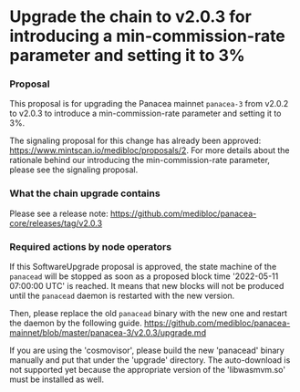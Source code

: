 # Upgrade the chain to v2.0.3 for introducing a min-commission-rate parameter and setting it to 3%


### Proposal

This proposal is for upgrading the Panacea mainnet `panacea-3` from v2.0.2 to v2.0.3 to introduce a min-commission-rate parameter and setting it to 3%.

The signaling proposal for this change has already been approved: https://www.mintscan.io/medibloc/proposals/2.
For more details about the rationale behind our introducing the min-commission-rate parameter, please see the signaling proposal.


### What the chain upgrade contains

Please see a release note: https://github.com/medibloc/panacea-core/releases/tag/v2.0.3


### Required actions by node operators

If this SoftwareUpgrade proposal is approved, the state machine of the `panacead` will be stopped as soon as a proposed block time '2022-05-11 07:00:00 UTC' is reached.
It means that new blocks will not be produced until the `panacead` daemon is restarted with the new version.

Then, please replace the old `panacead` binary with the new one and restart the daemon by the following guide.
https://github.com/medibloc/panacea-mainnet/blob/master/panacea-3/v2.0.3/upgrade.md

If you are using the 'cosmovisor', please build the new 'panacead' binary manually and put that under the 'upgrade' directory. The auto-download is not supported yet because the appropriate version of the 'libwasmvm.so' must be installed as well.
